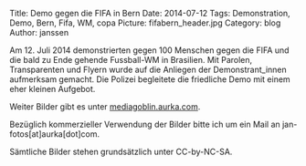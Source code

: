 Title: Demo gegen die FIFA in Bern 
Date: 2014-07-12
Tags: Demonstration, Demo, Bern, Fifa, WM, copa
Picture: fifabern_header.jpg
Category: blog
Author: janssen

Am 12. Juli 2014 demonstrierten gegen 100 Menschen gegen die FIFA und die bald zu Ende gehende Fussball-WM in Brasilien. Mit Parolen, Transparenten und Flyern wurde auf die Anliegen der Demonstrant_innen aufmerksam gemacht. Die Polizei begleitete die friedliche Demo mit einem eher kleinen Aufgebot.

Weiter Bilder gibt es unter [mediagoblin.aurka.com](http://mediagoblin.aurka.com/u/janssen/collection/12-07-2014-demonstration-gegen-die-fifa-in-bern/).

Bezüglich kommerzieller Verwendung der Bilder bitte ich um ein Mail an jan-fotos[at]aurka[dot]com.

Sämtliche Bilder stehen grundsätzlich unter CC-by-NC-SA.
